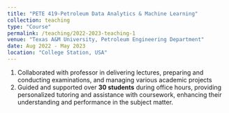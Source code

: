 ```yaml
---
title: "PETE 419-Petroleum Data Analytics & Machine Learning"
collection: teaching
type: "Course"
permalink: /teaching/2022-2023-teaching-1
venue: "Texas A&M University, Petroleum Engineering Department"
date: Aug 2022 - May 2023
location: "College Station, USA"
---
```


1. Collaborated with professor in delivering lectures, preparing and conducting examinations, and managing various academic projects
2. Guided and supported over **30 students** during office hours, providing personalized tutoring and assistance with coursework, enhancing their understanding and performance in the subject matter.
